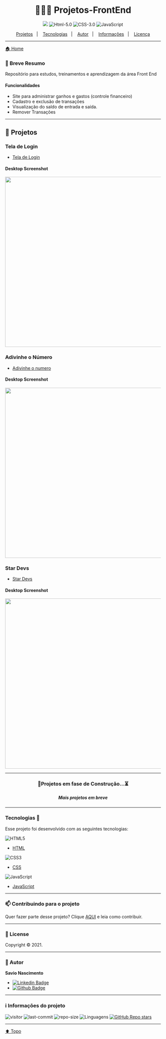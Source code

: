 <h1 align="center"> 👨🏽‍💻 Projetos-FrontEnd <a id="top"></a> </h1> 

<div align="center">

![](https://img.shields.io/badge/license-MIT-lightseagreen)
![Html-5.0](https://img.shields.io/badge/Html-5.0-F16529?logo=html5&style=flat)
![CSS-3.0](https://img.shields.io/badge/Css-3.0-2965f1?logo=CSS3&style=flat)
![JavaScript](https://img.shields.io/badge/Java-Script-yellow?logo=javascript&style=flat) 

</div>

<p align="center">
    <a href="#projetos">Projetos</a>&nbsp;&nbsp;&nbsp;|&nbsp;&nbsp;&nbsp;
    <a href="#tecnologias">Tecnologias</a>&nbsp;&nbsp;&nbsp;|&nbsp;&nbsp;&nbsp;
    <a href="#autor">Autor</a>&nbsp;&nbsp;&nbsp;|&nbsp;&nbsp;&nbsp;
    <a href="#info">Informações</a>&nbsp;&nbsp;&nbsp;|&nbsp;&nbsp;&nbsp;
    <a href="#license">Licença</a>
</p>

----

[🏠 Home](https://github.com/savionascimentodev/Projetos-FrontEnd)

### 🎯 Breve Resumo

Repositório para estudos, treinamentos e aprendizagem da área Front End

#### Funcionalidades

* Site para administrar ganhos e gastos (controle financeiro)
* Cadastro e exclusão de transações
* Visualização do saldo de entrada e saída.
* Remover Transações

---

## 📍 Projetos <a id="projetos"></a>

### Tela de Login

* [Tela de Login](https://github.com/savionascimentodev/Projetos-FrontEnd/tree/main/Login)

#### Desktop Screenshot

<img src="https://github.com/savionascimentodev/Projetos-FrontEnd/blob/main/Login/img/Print-TeladeLogin.png" width="550">

<br>

### Adivinhe o Número

* [Adivinhe o numero](https://github.com/savionascimentodev/Projetos-FrontEnd/tree/main/AdivinheNumero)

#### Desktop Screenshot

<img src="https://github.com/savionascimentodev/Projetos-FrontEnd/blob/main/AdivinheNumero/img/Print-AdivinheNumero.png" width="550">

<br>

### Star Devs

* [Star Devs](https://github.com/savionascimentodev/Projetos-FrontEnd/tree/main/StarDevs)

#### Desktop Screenshot

<img src="https://github.com/savionascimentodev/Projetos-FrontEnd/blob/main/StarDevs/img/Print-StarDevs.png" width="550">

---

<div align="center">
  
### 🚧Projetos em fase de Construção...⏳
##### Mais projetos em breve

</div>

---

### Tecnologias 🚀 <a id="tecnologias"></a>

Esse projeto foi desenvolvido com as seguintes tecnologias:

![HTML5](https://img.shields.io/badge/-HTML5-F06426?style=flat-square&logoColor=fff&logo=HTML5)

- [HTML](https://developer.mozilla.org/pt-BR/docs/Web/HTML)

![CSS3](https://img.shields.io/badge/-CSS3-5DAFEF?style=flat-square&logoColor=fff&logo=CSS3)

- [CSS](https://developer.mozilla.org/pt-BR/docs/Web/CSS)

![JavaScript](https://img.shields.io/badge/-JavaScript-FEAE32?style=flat-square&logoColor=fff&logo=javascript)

- [JavaScript](https://developer.mozilla.org/pt-BR/docs/Web/JavaScript)

---

### 📫 Contribuindo para o projeto

Quer fazer parte desse projeto? Clique [AQUI](https://github.com/savionascimentodev/Projetos-FrontEnd/blob/main/Contribuing.md) e leia como contribuir.

---

### 📝 License <a id="license"></a>

Copyright © 2021.<br/>

---

### 👤 Autor <a id="autor"></a>

**Savio Nascimento**

* [![Linkedin Badge](https://img.shields.io/badge/-SavioNascimento-blue?style=flat-square&logo=Linkedin&logoColor=white&link=https://www.linkedin.com/savio-nascimento)](https://www.linkedin.com/in/savio-nascimento/) 
* [![Github Badge](https://img.shields.io/badge/savionascimentodev-24292e?style=flat&logo=Github&logoColor=white&link=https://github.com/savionascimentodev)](https://github.com/savionascimentodev)

---

### ℹ️ Informações do projeto <a id="info"></a>

![visitor](https://visitor-badge.glitch.me/badge?page_id=savionascimentodev.Projetos-FrontEnd)
![last-commit](https://img.shields.io/github/last-commit/savionascimentodev/Projetos-FrontEnd?&color=lightseagreen) 
![repo-size](https://img.shields.io/github/repo-size/savionascimentodev/Projetos-FrontEnd?&color=lightseagreen) 
<img src="https://img.shields.io/github/languages/count/savionascimentodev/Projetos-FrontEnd?color=lightseagreen&style=flat" alt="Linguagens">
[![GitHub Repo stars](https://img.shields.io/github/stars/savionascimentodev/Projetos-FrontEnd?style=social)](https://github.com/savionascimentodev/MaratonaDiscover/stargazers) 

---

[⬆️ Topo](#top) <br>
